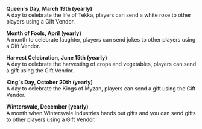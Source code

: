 ---
---
**Queen\`s Day, March 19th (yearly)**  
A day to celebrate the life of Tekka, players can send a white rose to other players using a Gift Vendor.

**Month of Fools, April (yearly)**  
A month to celebrate laughter, players can send jokes to other players using a Gift Vendor.

**Harvest Celebration, June 15th (yearly)**  
A day to celebrate the harvesting of crops and vegetables, players can send a gift using the Gift Vendor.

**King\`s Day, October 20th (yearly)**  
A day to celebrate the Kings of Myzan, players can send a gift using the Gift Vendor.

**Wintersvale, December (yearly)**  
A month when Wintersvale Industries hands out gifts and you can send gifts to other players using a Gift Vendor.